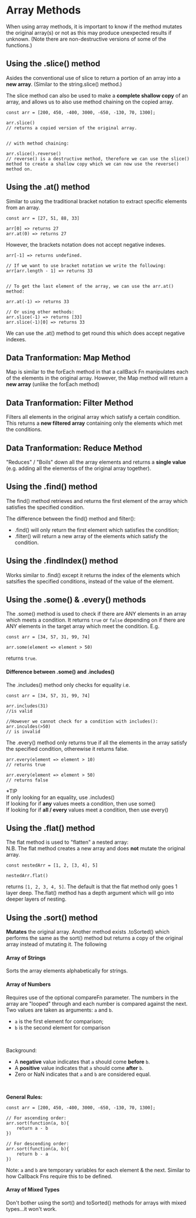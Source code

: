 # Array Methods

When using array methods, it is important to know if the method mutates the original array(s) or not as this may produce unexpected results if unknown. (Note there are non-destructive versions of some of the functions.)

## Using the .slice() method

Asides the conventional use of slice to return a portion of an array into a **new array**. (Similar to the string.slice() method.)

The slice method can also be used to make a **complete shallow copy** of an array, and allows us to also use method chaining on the copied array.

```
const arr = [200, 450, -400, 3000, -650, -130, 70, 1300];

arr.slice()
// returns a copied version of the original array.


// with method chaining:

arr.slice().reverse()
// reverse() is a destructive method, therefore we can use the slice() method to create a shallow copy which we can now use the reverse() method on.
```

## Using the .at() method

Similar to using the traditional bracket notation to extract specific elements from an array.

```
const arr = [27, 51, 88, 33]

arr[0] => returns 27
arr.at(0) => returns 27
```

However, the brackets notation does not accept negative indexes.

```
arr[-1] => returns undefined.

// If we want to use bracket notation we write the following:
arr[arr.length - 1] => returns 33


// To get the last element of the array, we can use the arr.at() method:

arr.at(-1) => returns 33

// Or using other methods:
arr.slice(-1) => returns [33]
arr.slice(-1)[0] => returns 33

```

We can use the .at() method to get round this which does accept negative indexes.

## Data Tranformation: Map Method

Map is similar to the forEach method in that a callBack Fn manipulates each of the elements in the original array. However, the Map method will return a **new array** (unlike the forEach method)

## Data Tranformation: Filter Method

Filters all elements in the original array which satisfy a certain condition. This returns a **new filtered array** containing only the elements which met the conditions.

## Data Tranformation: Reduce Method

"Reduces" / "Boils" down all the array elements and returns a **single value** (e.g. adding all the elementss of the original array together).

## Using the .find() method

The find() method retrieves and returns the first element of the array which satisfies the specified condition.

The difference between the find() method and filter(): <br>

- .find() will only return the first element which satisfies the condition;
- .filter() will return a new array of the elements which satisfy the condition.

## Using the .findIndex() method

Works similar to .find() except it returns the index of the elements which satsifies the specified conditions, instead of the value of the element.

## Using the .some() & .every() methods

The .some() method is used to check if there are ANY elements in an array which meets a condition. It returns `true` or `false` depending on if there are ANY elements in the target array which meet the condition. E.g.

```
const arr = [34, 57, 31, 99, 74]

arr.some(element => element > 50)
```

returns `true`.

#### Difference between .some() and .includes()

The .includes() method only checks for equality i.e.

```
const arr = [34, 57, 31, 99, 74]

arr.includes(31)
//is valid

//However we cannot check for a condition with includes():
arr.inculdes(>50)
// is invalid
```

The .every() method only returns true if all the elements in the array satisfy the specified condition, otherewise it returns false.

```
arr.every(element => element > 10)
// returns true

arr.every(element => element > 50)
// returns false
```

\*TIP <br>
If only looking for an equality, use .includes() <br>
If looking for if **any** values meets a condition, then use some() <br>
If looking for if **all / every** values meet a condition, then use every() <br>

## Using the .flat() method

The flat method is used to "flatten" a nested array: <br>
N.B. The flat method creates a new array and does **not** mutate the original array.

```
const nestedArr = [1, 2, [3, 4], 5]

nestedArr.flat()
```

returns `[1, 2, 3, 4, 5]`. The default is that the flat method only goes 1 layer deep. The.flat() method has a depth argument which will go into deeper layers of nesting.

## Using the .sort() method

**Mutates** the original array. Another method exists .toSorted() which performs the same as the sort() method but returns a copy of the original array instead of mutating it. The following

#### Array of Strings

Sorts the array elements alphabetically for strings.

#### Array of Numbers

Requires use of the optional compareFn parameter. The numbers in the array are "looped" through and each number is compared against the next. Two values are taken as arguments: `a` and `b`.

- `a` is the first element for comparison;
- `b` is the second element for comparison

<br>

Background:

- A **negative** value indicates that `a` should come **before** `b`.
- A **positive** value indicates that `a` should come **after** `b`.
- Zero or NaN indicates that `a` and `b` are considered equal.

<br>

**General Rules:**

```
const arr = [200, 450, -400, 3000, -650, -130, 70, 1300];

// For ascending order:
arr.sort(function(a, b){
    return a - b
})

// For descending order:
arr.sort(function(a, b){
    return b - a
})
```

Note: `a` and `b` are temporary variables for each element & the next. Similar to how Callback Fns require this to be defined.

#### Array of Mixed Types

Don't bother using the sort() and toSorted() methods for arrays with mixed types...it won't work.
